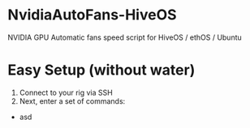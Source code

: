 # NvidiaAutoFans-HiveOS
NVIDIA GPU Automatic fans speed script for HiveOS / ethOS / Ubuntu

# Easy Setup (without water)
1. Connect to your rig via SSH
2. Next, enter a set of commands:
* asd
